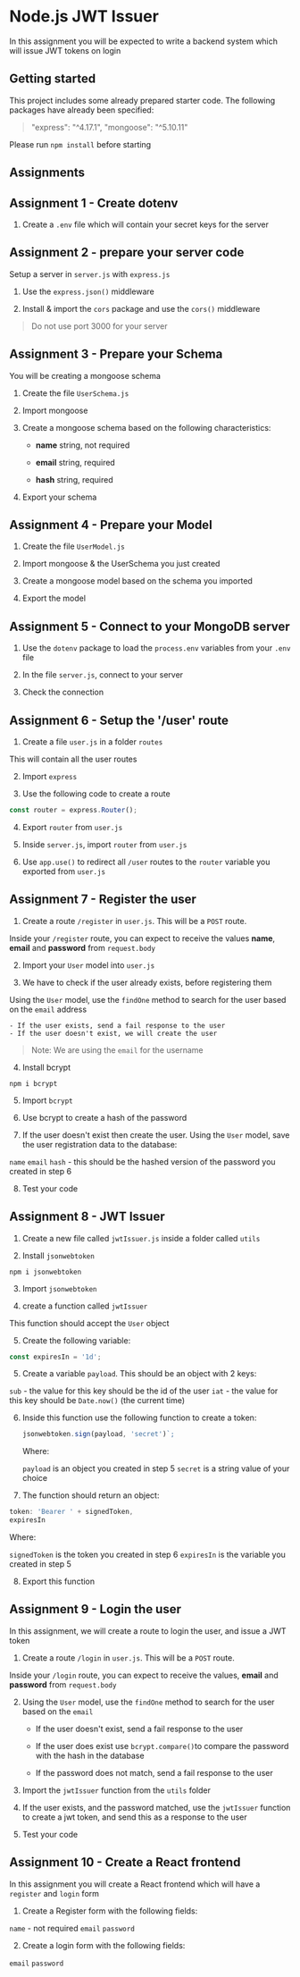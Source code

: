 # Node.js JWT Issuer

In this assignment you will be expected to write a backend system which will issue JWT tokens on login

## Getting started

This project includes some already prepared starter code. The following packages have already been specified:

> "express": "^4.17.1",
> "mongoose": "^5.10.11"

Please run `npm install` before starting

## Assignments

## Assignment 1 - Create dotenv

1. Create a `.env` file which will contain your secret keys for the server

## Assignment 2 - prepare your server code

Setup a server in `server.js` with `express.js`

1. Use the `express.json()` middleware

2. Install & import the `cors` package and use the `cors()` middleware

> Do not use port 3000 for your server

## Assignment 3 - Prepare your Schema

You will be creating a mongoose schema

1. Create the file `UserSchema.js`

2. Import mongoose

3. Create a mongoose schema based on the following characteristics:

    - **name** string, not required
    
    - **email** string, required
    
    - **hash** string, required

4. Export your schema

## Assignment 4 - Prepare your Model

1. Create the file `UserModel.js`

2. Import mongoose & the UserSchema you just created

3. Create a mongoose model based on the schema you imported

4. Export the model

## Assignment 5 - Connect to your MongoDB server

1. Use the `dotenv` package to load the `process.env` variables from your `.env` file

2. In the file `server.js`, connect to your server

3. Check the connection

## Assignment 6 - Setup the '/user' route

1. Create a file `user.js` in a folder `routes`

This will contain all the user routes

2. Import `express`

3. Use the following code to create a route

```javascript
const router = express.Router();
```

4. Export `router` from `user.js`

5. Inside `server.js`, import `router` from `user.js`

6. Use `app.use()` to redirect all `/user` routes to the `router` variable you exported from `user.js`

## Assignment 7 - Register the user

1. Create a route `/register` in `user.js`. This will be a `POST` route.

Inside your `/register` route, you can expect to receive the values **name**, **email** and **password** from `request.body`

2. Import your `User` model into `user.js`

3. We have to check if the user already exists, before registering them

Using the `User` model, use the `findOne` method to search for the user based on the `email` address

    - If the user exists, send a fail response to the user
    - If the user doesn't exist, we will create the user
    
> Note: We are using the `email` for the username

4. Install bcrypt

```shell script
npm i bcrypt
```

5. Import `bcrypt`

6. Use bcrypt to create a hash of the password

7. If the user doesn't exist then create the user. Using the `User` model, save the user registration data to the database:

`name`
`email`
`hash` - this should be the hashed version of the password you created in step 6

8. Test your code

## Assignment 8 - JWT Issuer

1. Create a new file called `jwtIssuer.js` inside a folder called `utils`

2. Install `jsonwebtoken`

```shell script
npm i jsonwebtoken
```

3. Import `jsonwebtoken`

4. create a function called `jwtIssuer`

This function should accept the `User` object

5. Create the following variable:

```javascript
const expiresIn = '1d';
```

5. Create a variable `payload`. This should be an object with 2 keys:

`sub` - the value for this key should be the id of the user
`iat` - the value for this key should be `Date.now()` (the current time)

6. Inside this function use the following function to create a token:

    ```javascript
    jsonwebtoken.sign(payload, 'secret')`;
    ```
    
    Where:
    
    `payload` is an object you created in step 5
    `secret` is a string value of your choice

7. The function should return an object:

```javascript
token: 'Bearer ' + signedToken,
expiresIn
```

Where:

`signedToken` is the token you created in step 6
`expiresIn` is the variable you created in step 5

8. Export this function

## Assignment 9 - Login the user

In this assignment, we will create a route to login the user, and issue a JWT token

1. Create a route `/login` in `user.js`. This will be a `POST` route.

Inside your `/login` route, you can expect to receive the values, **email** and **password** from `request.body`

2. Using the `User` model, use the `findOne` method to search for the user based on the `email`

    - If the user doesn't exist, send a fail response to the user
    
    - If the user does exist use `bcrypt.compare()`to compare the password with the hash in the database
    
    - If the password does not match, send a fail response to the user

3. Import the `jwtIssuer` function from the `utils` folder

4. If the user exists, and the password matched, use the `jwtIssuer` function to create a jwt token, and send this as a response to the user

5. Test your code

## Assignment 10 - Create a React frontend

In this assignment you will create a React frontend which will have a `register` and `login` form

1. Create a Register form with the following fields:

`name` - not required
`email`
`password`

2. Create a login form with the following fields:

`email`
`password`
